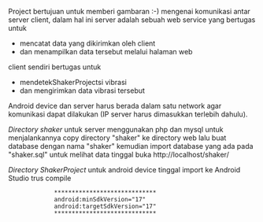 Project bertujuan untuk memberi gambaran :-) 
mengenai komunikasi antar server client, 
dalam hal ini server adalah sebuah web service 
yang bertugas untuk
 - mencatat data yang dikirimkan oleh client 
 - dan menampilkan data tersebut melalui halaman web

client sendiri bertugas untuk
 - mendetekShakerProjectsi vibrasi 
 - dan mengirimkan data vibrasi tersebut

Android device dan server harus berada dalam satu network agar komunikasi dapat dilakukan (IP server harus dimasukkan terlebih dahulu).

*Directory shaker* 
untuk server menggunakan php dan mysql
untuk menjalankannya copy directory "shaker" ke directory web
lalu buat database dengan nama "shaker" kemudian import database yang ada pada "shaker.sql"
untuk melihat data tinggal buka http://localhost/shaker/

*Directory ShakerProject*
untuk android device tinggal import ke Android Studio trus compile 
                 
                 
                 *****************************
                 android:minSdkVersion="17"
                 android:targetSdkVersion="17"  
                 *****************************
